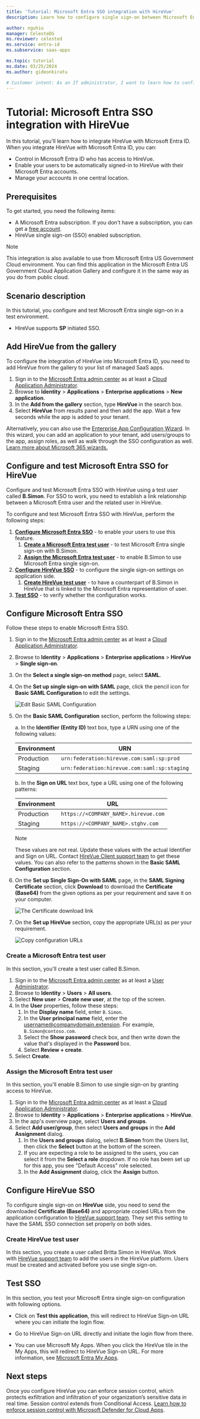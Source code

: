 ```yaml
---
title: 'Tutorial: Microsoft Entra SSO integration with HireVue'
description: Learn how to configure single sign-on between Microsoft Entra ID and HireVue.

author: nguhiu
manager: CelesteDG
ms.reviewer: celested
ms.service: entra-id
ms.subservice: saas-apps

ms.topic: tutorial
ms.date: 03/25/2024
ms.author: gideonkiratu

# Customer intent: As an IT administrator, I want to learn how to configure single sign-on between Microsoft Entra ID and HireVue so that I can control who has access to HireVue, enable automatic sign-in with Microsoft Entra accounts, and manage my accounts in one central location.
---
```

# Tutorial: Microsoft Entra SSO integration with HireVue

In this tutorial, you'll learn how to integrate HireVue with Microsoft Entra ID. When you integrate HireVue with Microsoft Entra ID, you can:

* Control in Microsoft Entra ID who has access to HireVue.
* Enable your users to be automatically signed-in to HireVue with their Microsoft Entra accounts.
* Manage your accounts in one central location.

## Prerequisites

To get started, you need the following items:

* A Microsoft Entra subscription. If you don't have a subscription, you can get a [free account](https://azure.microsoft.com/free/).
* HireVue single sign-on (SSO) enabled subscription.

> [!NOTE]
> This integration is also available to use from Microsoft Entra US Government Cloud environment. You can find this application in the Microsoft Entra US Government Cloud Application Gallery and configure it in the same way as you do from public cloud.

## Scenario description

In this tutorial, you configure and test Microsoft Entra single sign-on in a test environment.

* HireVue supports **SP** initiated SSO.

## Add HireVue from the gallery

To configure the integration of HireVue into Microsoft Entra ID, you need to add HireVue from the gallery to your list of managed SaaS apps.

1. Sign in to the [Microsoft Entra admin center](https://entra.microsoft.com) as at least a [Cloud Application Administrator](~/identity/role-based-access-control/permissions-reference.md#cloud-application-administrator).
1. Browse to **Identity** > **Applications** > **Enterprise applications** > **New application**.
1. In the **Add from the gallery** section, type **HireVue** in the search box.
1. Select **HireVue** from results panel and then add the app. Wait a few seconds while the app is added to your tenant.

 Alternatively, you can also use the [Enterprise App Configuration Wizard](https://portal.office.com/AdminPortal/home?Q=Docs#/azureadappintegration). In this wizard, you can add an application to your tenant, add users/groups to the app, assign roles, as well as walk through the SSO configuration as well. [Learn more about Microsoft 365 wizards.](/microsoft-365/admin/misc/azure-ad-setup-guides)

<a name='configure-and-test-azure-ad-sso-for-hirevue'></a>

## Configure and test Microsoft Entra SSO for HireVue

Configure and test Microsoft Entra SSO with HireVue using a test user called **B.Simon**. For SSO to work, you need to establish a link relationship between a Microsoft Entra user and the related user in HireVue.

To configure and test Microsoft Entra SSO with HireVue, perform the following steps:

1. **[Configure Microsoft Entra SSO](#configure-azure-ad-sso)** - to enable your users to use this feature.
    1. **[Create a Microsoft Entra test user](#create-an-azure-ad-test-user)** - to test Microsoft Entra single sign-on with B.Simon.
    1. **[Assign the Microsoft Entra test user](#assign-the-azure-ad-test-user)** - to enable B.Simon to use Microsoft Entra single sign-on.
1. **[Configure HireVue SSO](#configure-hirevue-sso)** - to configure the single sign-on settings on application side.
    1. **[Create HireVue test user](#create-hirevue-test-user)** - to have a counterpart of B.Simon in HireVue that is linked to the Microsoft Entra representation of user.
1. **[Test SSO](#test-sso)** - to verify whether the configuration works.

<a name='configure-azure-ad-sso'></a>

## Configure Microsoft Entra SSO

Follow these steps to enable Microsoft Entra SSO.

1. Sign in to the [Microsoft Entra admin center](https://entra.microsoft.com) as at least a [Cloud Application Administrator](~/identity/role-based-access-control/permissions-reference.md#cloud-application-administrator).
1. Browse to **Identity** > **Applications** > **Enterprise applications** > **HireVue** > **Single sign-on**.
1. On the **Select a single sign-on method** page, select **SAML**.
1. On the **Set up single sign-on with SAML** page, click the pencil icon for **Basic SAML Configuration** to edit the settings.

   ![Edit Basic SAML Configuration](common/edit-urls.png)

1. On the **Basic SAML Configuration** section, perform the following steps:

    a. In the **Identifier (Entity ID)** text box, type a URN using one of the following values:

	| Environment | URN |
	|-------------|-----|
	| Production |`urn:federation:hirevue.com:saml:sp:prod` |
	| Staging    | `urn:federation:hirevue.com:saml:sp:staging`|

	b. In the **Sign on URL** text box, type a URL using one of the following patterns:

    | Environment | URL |
	|-------------|---|
	| Production | `https://<COMPANY_NAME>.hirevue.com` |
	| Staging    | `https://<COMPANY_NAME>.stghv.com` |

	> [!NOTE]
	> These values are not real. Update these values with the actual Identifier and Sign on URL. Contact [HireVue Client support team](mailto:samlsupport@hirevue.com) to get these values. You can also refer to the patterns shown in the **Basic SAML Configuration** section.

1. On the **Set up Single Sign-On with SAML** page, in the **SAML Signing Certificate** section, click **Download** to download the **Certificate (Base64)** from the given options as per your requirement and save it on your computer.

	![The Certificate download link](common/certificatebase64.png)

1. On the **Set up HireVue** section, copy the appropriate URL(s) as per your requirement.

	![Copy configuration URLs](common/copy-configuration-urls.png)

<a name='create-an-azure-ad-test-user'></a>

### Create a Microsoft Entra test user 

In this section, you'll create a test user called B.Simon.

1. Sign in to the [Microsoft Entra admin center](https://entra.microsoft.com) as at least a [User Administrator](~/identity/role-based-access-control/permissions-reference.md#user-administrator).
1. Browse to **Identity** > **Users** > **All users**.
1. Select **New user** > **Create new user**, at the top of the screen.
1. In the **User** properties, follow these steps:
   1. In the **Display name** field, enter `B.Simon`.  
   1. In the **User principal name** field, enter the username@companydomain.extension. For example, `B.Simon@contoso.com`.
   1. Select the **Show password** check box, and then write down the value that's displayed in the **Password** box.
   1. Select **Review + create**.
1. Select **Create**.

<a name='assign-the-azure-ad-test-user'></a>

### Assign the Microsoft Entra test user

In this section, you'll enable B.Simon to use single sign-on by granting access to HireVue.

1. Sign in to the [Microsoft Entra admin center](https://entra.microsoft.com) as at least a [Cloud Application Administrator](~/identity/role-based-access-control/permissions-reference.md#cloud-application-administrator).
1. Browse to **Identity** > **Applications** > **Enterprise applications** > **HireVue**.
1. In the app's overview page, select **Users and groups**.
1. Select **Add user/group**, then select **Users and groups** in the **Add Assignment** dialog.
   1. In the **Users and groups** dialog, select **B.Simon** from the Users list, then click the **Select** button at the bottom of the screen.
   1. If you are expecting a role to be assigned to the users, you can select it from the **Select a role** dropdown. If no role has been set up for this app, you see "Default Access" role selected.
   1. In the **Add Assignment** dialog, click the **Assign** button.

## Configure HireVue SSO

To configure single sign-on on **HireVue** side, you need to send the downloaded **Certificate (Base64)** and appropriate copied URLs from the application configuration to [HireVue support team](mailto:samlsupport@hirevue.com). They set this setting to have the SAML SSO connection set properly on both sides.

### Create HireVue test user

In this section, you create a user called Britta Simon in HireVue. Work with [HireVue support team](mailto:samlsupport@hirevue.com) to add the users in the HireVue platform. Users must be created and activated before you use single sign-on.

## Test SSO

In this section, you test your Microsoft Entra single sign-on configuration with following options. 

* Click on **Test this application**, this will redirect to HireVue Sign-on URL where you can initiate the login flow. 

* Go to HireVue Sign-on URL directly and initiate the login flow from there.

* You can use Microsoft My Apps. When you click the HireVue tile in the My Apps, this will redirect to HireVue Sign-on URL. For more information, see [Microsoft Entra My Apps](/azure/active-directory/manage-apps/end-user-experiences#azure-ad-my-apps).

## Next steps

Once you configure HireVue you can enforce session control, which protects exfiltration and infiltration of your organization’s sensitive data in real time. Session control extends from Conditional Access. [Learn how to enforce session control with Microsoft Defender for Cloud Apps](/cloud-app-security/proxy-deployment-aad).

